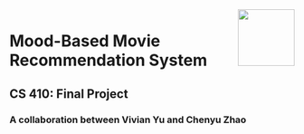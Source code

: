 <img src="https://lionbridge.ai/wp-content/uploads/2020/09/2020-09-17_movie-recommendation-system.jpg" width="100" align="right" />

# Mood-Based Movie Recommendation System
## CS 410: Final Project 
### A collaboration between Vivian Yu and Chenyu Zhao

